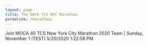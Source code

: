 ```yaml
---
layout: page
title: The 50th TCS NYC Marathon
permalink: /marathon/
---
```


Join MOCA 40 TCS New York City Marathon 2020 Team | Sunday, November 1 (TEST) 5/20/2020 1:22:58 PM
